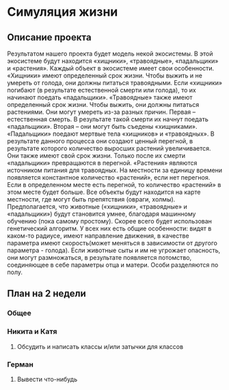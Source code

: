 # Симуляция жизни

## Описание проекта

Результатом нашего проекта будет модель некой экосистемы. В этой экосистеме будут находится «хищники», «травоядные», «падальщики» и «растения». Каждый объект в экосистеме имеет свои особенности.
«Хищники» имеют определенный срок жизни. Чтобы выжить и не умереть от голода, они должны питаться травоядными. Если «хищники» погибают (в результате естественной смерти или голода), то их начинают поедать «падальщики».
«Травоядные» также имеют определенный срок жизни. Чтобы выжить, они должны питаться растениями. Они могут умереть из-за разных причин. Первая – естественная смерть. В результате такой смерти их начнут поедать «падальщики». Вторая – они могут быть съедены «хищниками».
«Падальщики» поедают мертвые тела «хищников» и «травоядных». В результате данного процесса они создают ценный перегной, в результате которого количество выросших растений увеличивается. Они также имеют свой срок жизни. Только после их смерти «падальщики» превращаются в перегной.
«Растения» являются источником питания для травоядных. На местности за единицу времени появляется константное количество «растений», если нет перегноя. Если в определенном месте есть перегной, то количество «растений» в этом месте будет больше.
Все объекты будут находится на карте местности, где могут быть препятствия (овраги, холмы).
Предполагается, что животные («хищники», «травоядные» и «падальщики») будут становится умнее, благодаря машинному обучению (пока самому простому). Скорее всего будет использован генетический алгоритм.
У всех них есть общие особенности: видят в каком-то радиусе, имеют направление движения, в качестве параметра имеют скорость(может меняться в зависимости от другого параметра - голода). Если животные сыты и им не угрожает опасность, они могут размножаться, в результате появляется потомство, соединяющее в себе параметры отца и матери. Особи разделяются по полу.

## План на 2 недели

### Общее

### Никита и Катя

1. Обсудить и написать классы и/или затычки для классов

### Герман

1. Вывести что-нибудь
